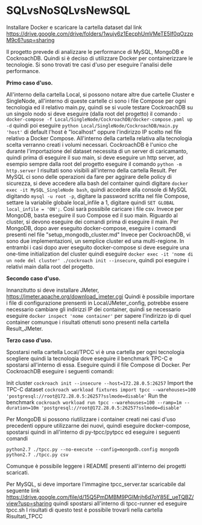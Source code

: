 # SQLvsNoSQLvsNewSQL

Installare Docker e scaricare la cartella dataset dal link https://drive.google.com/drive/folders/1wujy6z1EecphUmVMeTE5If0qOzzpM9c6?usp=sharing

Il progetto prevede di analizzare le performance di MySQL, MongoDB e CockroachDB. 
Quindi si è deciso di utilizzare Docker per containerizzare le tecnologie.
Si sono trovati tre casi d'uso per eseguire l'analisi delle performance.

**Primo caso d'uso.**

All'interno della cartella Local, si possono notare altre due cartelle Cluster e SingleNode, all'interno di queste cartelle 
ci sono i file Compose per ogni tecnologia ed il relativo main.py, quindi se si vuole testare CockroachDB su un singolo nodo si deve 
eseguire (dalla root del progetto) il comando : `docker-compose -f Local/SingleNode/CockroachDB/docker-compose.yaml up -d` quindi 
poi eseguire `python Local/SingleNode/CockroachDB/main.py 'host'` di default l'host è "localhost" oppure l'indirizzo IP scelto nel file relativo a Docker Compose.
All'interno della cartella relativa alla tecnologia scelta verranno creati i volumi necessari.
CockroachDB è l'unico che durante l'importazione del dataset necessita di un server di caricamanto, quindi prima di eseguire 
il suo main, si deve eseguire un http server, ad esempio sempre dalla root del progetto eseguire il comando `python -m http.server` 
I risultati sono visibili all'interno della cartella Result.
Per MySQL ci sono delle operazioni da fare per aggirare delle policy di sicurezza, si deve accedere alla bash del container quindi digitare `docker exec -it MySQL_SingleNode bash`, quindi accedere
alla console di MySQL digitando `mysql -u root -p`, digitare la password scritta nel file Compose, settare la variabile globale
local_infile a 1, digitare quindi `SET GLOBAL local_infile = 'ON';`. Così sarà possibile caricare i file csv.
Invece per MongoDB, basta eseguire il suo Compose ed il suo main.
Riguardo al cluster, si devono eseguire dei comandi prima di eseguire il main.
Per MongoDB, dopo aver eseguito docker-compose, eseguire i comandi presenti nel file "setup_mongodb_cluster.md"
Invece per CockroachDB, vi sono due implementazioni, un semplice cluster ed una multi-regione. In entrambi i casi
dopo aver eseguito docker-compose si deve eseguire una one-time initialization del cluster 
quindi eseguire `docker exec -it 'nome di un node del cluster' ./cockroach init --insecure`, quindi poi eseguire i relativi main
dalla root del progetto.

**Secondo caso d'uso.**

Innanzitutto si deve installare JMeter, https://jmeter.apache.org/download_jmeter.cgi
Quindi è possibile importare i file di configurazione prensenti in Local/JMeter_config, potrebbe essere necessario
cambiare gli indirizzi IP dei container, quindi se necessario eseguire `docker inspect 'nome container'` per sapere l'indirizzo ip di quel container
comunque i risultati ottenuti sono presenti nella cartella Result_JMeter.

**Terzo caso d'uso.**

Spostarsi nella cartella Local/TPCC vi è una cartella per ogni tecnologia scegliere quindi la tecnologia dove eseguire 
il benchmark TPC-C e spostarsi all'interno di essa. Eseguire quindi il file Compose di Docker.
Per CockroachDB eseguire i seguenti comandi: 

Init cluster
`cockroach init --insecure --host=172.28.0.5:26257`
Import the TPC-C dataset
`cockroach workload fixtures import tpcc --warehouses=100 'postgresql://root@172.28.0.5:26257?sslmode=disable'`
Run the benchmark
`cockroach workload run tpcc --warehouses=100 --ramp=1m --duration=10m 'postgresql://root@172.28.0.5:26257?sslmode=disable'`

Per MongoDB si possono riutilizzare i container creati nei casi d'uso precedenti oppure utilizzarne dei nuovi, quindi 
eseguire docker-compose, spostarsi quindi in all'interno di py-tpcc/pytpcc ed eseguire i seguenti comandi

`python2.7 ./tpcc.py --no-execute --config=mongodb.config mongodb`
`python2.7 ./tpcc.py csv`

Comunque è possibile leggere i README presenti all'interno dei progetti scaricati.

Per MySQL, si deve importare l'immagine tpcc_server.tar scaricabile dal seguente link
https://drive.google.com/file/d/15Q5PmDMBM9PGlMrjh6d7oY85E_ueTQBZ/view?usp=sharing
quindi spostarsi all'interno di tpcc-runner ed eseguire tpcc.sh
I risultati di questo test è possibile trovarli nella cartella Risultati_TPCC

